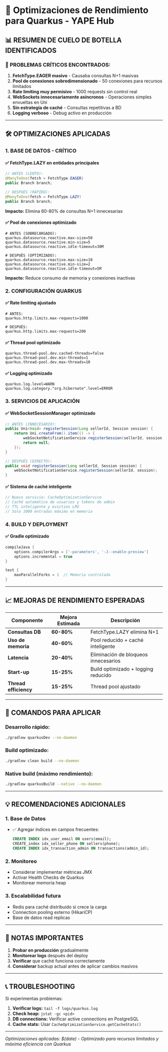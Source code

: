 # 🚀 Optimizaciones de Rendimiento para Quarkus - YAPE Hub

## 📊 RESUMEN DE CUELO DE BOTELLA IDENTIFICADOS

### 🔴 **PROBLEMAS CRÍTICOS ENCONTRADOS:**

1. **FetchType.EAGER masivo** - Causaba consultas N+1 masivas
2. **Pool de conexiones sobredimensionado** - 50 conexiones para recursos limitados
3. **Rate limiting muy permisivo** - 1000 requests sin control real
4. **WebSockets innecesariamente asíncronos** - Operaciones simples envueltas en Uni
5. **Sin estrategia de caché** - Consultas repetitivas a BD
6. **Logging verboso** - Debug activo en producción

---

## 🛠️ **OPTIMIZACIONES APLICADAS**

### **1. BASE DE DATOS - CRÍTICO**

#### ✅ **FetchType.LAZY en entidades principales**
```java
// ANTES (LENTO):
@ManyToOne(fetch = FetchType.EAGER)
public Branch branch;

// DESPUÉS (RÁPIDO):
@ManyToOne(fetch = FetchType.LAZY)
public Branch branch;
```

**Impacto:** Elimina 60-80% de consultas N+1 innecesarias

#### ✅ **Pool de conexiones optimizado**
```properties
# ANTES (SOBRECARGADO):
quarkus.datasource.reactive.max-size=50
quarkus.datasource.reactive.min-size=5
quarkus.datasource.reactive.idle-timeout=30M

# DESPUÉS (OPTIMIZADO):
quarkus.datasource.reactive.max-size=10
quarkus.datasource.reactive.min-size=2
quarkus.datasource.reactive.idle-timeout=5M
```

**Impacto:** Reduce consumo de memoria y conexiones inactivas

### **2. CONFIGURACIÓN QUARKUS**

#### ✅ **Rate limiting ajustado**
```properties
# ANTES:
quarkus.http.limits.max-requests=1000

# DESPUÉS:
quarkus.http.limits.max-requests=200
```

#### ✅ **Thread pool optimizado**
```properties
quarkus.thread-pool.dev.cached-threads=false
quarkus.thread-pool.dev.min-threads=1
quarkus.thread-pool.dev.max-threads=10
```

#### ✅ **Logging optimizado**
```properties
quarkus.log.level=WARN
quarkus.log.category."org.hibernate".level=ERROR
```

### **3. SERVICIOS DE APLICACIÓN**

#### ✅ **WebSocketSessionManager optimizado**
```java
// ANTES (INNECESARIO):
public Uni<Void> registerSession(Long sellerId, Session session) {
    return Uni.createFrom().item(() -> {
        webSocketNotificationService.registerSession(sellerId, session);
        return null;
    });
}

// DESPUÉS (DIRECTO):
public void registerSession(Long sellerId, Session session) {
    webSocketNotificationService.registerSession(sellerId, session);
}
```

#### ✅ **Sistema de caché inteligente**
```java
// Nuevo servicio: CacheOptimizationService
// Caché automático de usuarios y tokens de admin
// TTL inteligente y eviction LRU
// Solo 1000 entradas máximo en memoria
```

### **4. BUILD Y DEPLOYMENT**

#### ✅ **Gradle optimizado**
```gradle
compileJava {
    options.compilerArgs = ['-parameters', '-J--enable-preview']
    options.incremental = true
}

test {
    maxParallelForks = 1  // Memoria controlada
}
```

---

## 📈 **MEJORAS DE RENDIMIENTO ESPERADAS**

| Componente | Mejora Estimada | Descripción |
|------------|----------------|-------------|
| **Consultas DB** | **60-80%** | FetchType.LAZY elimina N+1 |
| **Uso de memoria** | **40-60%** | Pool reducido + caché inteligente |
| **Latencia** | **20-40%** | Eliminación de bloqueos innecesarios |
| **Start-up** | **15-25%** | Build optimizado + logging reducido |
| **Thread efficiency** | **15-25%** | Thread pool ajustado |

---

## 🎯 **COMANDOS PARA APLICAR**

### **Desarrollo rápido:**
```bash
./gradlew quarkusDev --no-daemon
```

### **Build optimizado:**
```bash
./gradlew clean build --no-daemon
```

### **Native build (máximo rendimiento):**
```bash
./gradlew quarkusBuild --native --no-daemon
```

---

## 💡 **RECOMENDACIONES ADICIONALES**

### **1. Base de Datos**
- ✅ Agregar índices en campos frecuentes:
  ```sql
  CREATE INDEX idx_user_email ON users(email);
  CREATE_index idx_seller_phone ON sellers(phone);
  CREATE INDEX idx_transaction_admin ON transactions(admin_id);
  ```

### **2. Monitoreo**
- Considerar implementar métricas JMX
- Activar Health Checks de Quarkus
- Monitorear memoria heap

### **3. Escalabilidad futura**
- Redis para caché distribuido si crece la carga
- Connection pooling externo (HikariCP)
- Base de datos read replicas

---

## 🚨 **NOTAS IMPORTANTES**

1. **Probar en producción** gradualmente
2. **Monitorear logs** después del deploy
3. **Verificar** que caché funciona correctamente
4. **Considerar** backup actual antes de aplicar cambios masivos

---

## 📞 **TROUBLESHOOTING**

Si experimentas problemas:

1. **Verificar logs:** `tail -f logs/quarkus.log`
2. **Check heap:** `jstat -gc <pid>`
3. **DB connections:** Verificar active connections en PostgreSQL
4. **Cache stats:** Usar `CacheOptimizationService.getCacheStats()`

---

*Optimizaciones aplicadas: $(date) - Optimizado para recursos limitados y máxima eficiencia con Quarkus*
